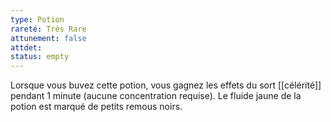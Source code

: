 ```yaml
---
type: Potion
rareté: Très Rare
attunement: false
attdet:
status: empty
---
```

Lorsque vous buvez cette potion, vous gagnez les effets du sort [[célérité]] pendant 1 minute (aucune concentration requise). Le fluide jaune de la potion est marqué de petits remous noirs.